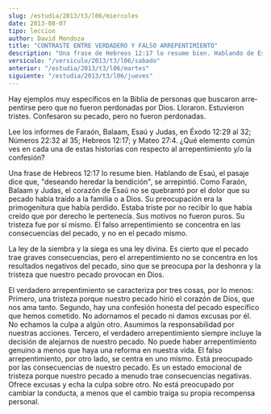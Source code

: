 ```yaml
---
slug: /estudia/2013/t3/l06/miercoles
date: 2013-08-07
tipo: leccion
author: David Mendoza
title: "CONTRASTE ENTRE VERDADERO Y FALSO ARREPENTIMIENTO"
description: "Una frase de Hebreos 12:17 lo resume bien. Hablando de Esaú, el pasaje dice que, 'deseando heredar la bendición', se arrepintió. Como Faraón, Balaam y Judas, el corazón de Esaú no se quebrantó por el dolor que su pecado había traído a la familia o a Dios. Su preocupación era la primogenitura que había perdido."
versiculo: "/versiculo/2013/t3/l06/sabado"
anterior: "/estudia/2013/t3/l06/martes"
siguiente: "/estudia/2013/t3/l06/jueves"
---
```


Hay ejemplos muy específicos en la Biblia de personas que buscaron arre­pentirse pero que no fueron perdonadas por Dios. Lloraron. Estuvieron tristes. Confesaron su pecado, pero no fueron perdonadas.

Lee los informes de Faraón, Balaam, Esaú y Judas, en Éxodo 12:29 al 32; Números 22:32 al 35; Hebreos 12:17; y Mateo 27:4. ¿Qué elemento común ves en cada una de estas historias con respecto al arrepentimiento y/o la confesión?

Una frase de Hebreos 12:17 lo resume bien. Hablando de Esaú, el pasaje dice que, "deseando heredar la bendición", se arrepintió. Como Faraón, Balaam y Judas, el corazón de Esaú no se quebrantó por el dolor que su pecado había traído a la familia o a Dios. Su preocupación era la primogenitura que había perdido. Estaba triste por no recibir lo que había creído que por derecho le pertenecía. Sus motivos no fueron puros. Su tristeza fue por sí mismo. El falso arrepentimiento se concentra en las consecuencias del pecado, y no en el pecado mismo.

La ley de la siembra y la siega es una ley divina. Es cierto que el pecado trae graves consecuencias, pero el arrepentimiento no se concentra en los resultados negativos del pecado, sino que se preocupa por la deshonra y la tristeza que nuestro pecado provocan en Dios.

El verdadero arrepentimiento se caracteriza por tres cosas, por lo menos: Primero, una tristeza porque nuestro pecado hirió el corazón de Dios, que nos ama tanto. Segundo, hay una confesión honesta del pecado específico que hemos cometido. No adornamos el pecado ni damos excusas por él. No echamos la culpa a algún otro. Asumimos la responsabilidad por nuestras acciones. Tercero, el verdadero arrepentimiento siempre incluye la decisión de alejarnos de nuestro pecado. No puede haber arrepentimiento genuino a menos que haya una reforma en nuestra vida. El falso arrepentimiento, por otro lado, se centra en uno mismo. Está preocupado por las consecuencias de nuestro pecado. Es un estado emocional de tristeza porque nuestro pecado a menudo trae consecuencias negativas. Ofrece excusas y echa la culpa sobre otro. No está preocupado por cambiar la conducta, a menos que el cambio traiga su propia recompensa personal.
